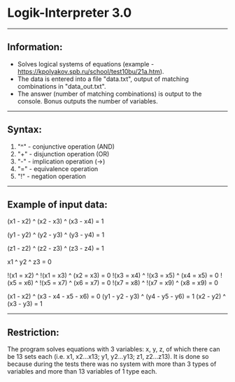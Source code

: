 # Logik-Interpreter 3.0
-----------------------------
Information:
-----------------------------
- Solves logical systems of equations (example - https://kpolyakov.spb.ru/school/test10bu/21a.htm).
- The data is entered into a file "data.txt", output of matching combinations in "data_out.txt".
- The answer (number of matching combinations) is output to the console. 
Bonus outputs the number of variables.
-----------------------------
Syntax:
-----------------------------
1) "^" - conjunctive operation (AND)
2) "+" - disjunction operation (OR)
3) "-" - implication operation (->)
4) "=" - equivalence operation
5) "!" - negation operation
-----------------------------
Example of input data:
-----------------------------

(x1 - x2) ^ (x2 - x3) ^ (x3 - x4) = 1 

(y1 - y2) ^ (y2 - y3) ^ (y3 - y4) = 1 

(z1 - z2) ^ (z2 - z3) ^ (z3 - z4) = 1 

x1 ^ y2 ^ z3 = 0

!(x1 = x2) ^ !(x1 = x3) ^ (x2 = x3) = 0
!(x3 = x4) ^ !(x3 = x5) ^ (x4 = x5) = 0
!(x5 = x6) ^ !(x5 = x7) ^ (x6 = x7) = 0
!(x7 = x8) ^ !(x7 = x9) ^ (x8 = x9) = 0

(x1 - x2) ^ (x3 - x4 - x5 - x6) = 0
(y1 - y2 - y3) ^ (y4 - y5 - y6) = 1
(x2 - y2) ^ (x3 - y3) = 1

----------------------------
Restriction:
----------------------------
The program solves equations with 3 variables: x, y, z, of which there can be 13 sets each (i.e. x1, x2...x13; y1, y2...y13; z1, z2...z13). It is done so because during the tests there was no system with more than 3 types of variables and more than 13 variables of 1 type each.
